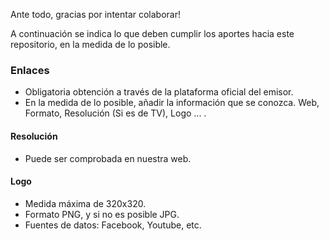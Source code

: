 Ante todo, gracias por intentar colaborar!

A continuación se indica lo que deben cumplir los aportes hacia este repositorio, en la medida de lo posible.

### Enlaces

- Obligatoria obtención a través de la plataforma oficial del emisor.
- En la medida de lo posible, añadir la información que se conozca. Web, Formato, Resolución (Si es de TV), Logo ... .

#### Resolución
- Puede ser comprobada en nuestra web.

#### Logo
- Medida máxima de 320x320.
- Formato PNG, y si no es posible JPG.
- Fuentes de datos: Facebook, Youtube, etc.
